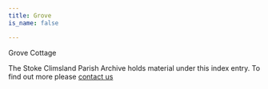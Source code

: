 ```yaml
---
title: Grove
is_name: false

---
```


Grove Cottage


The Stoke Climsland Parish Archive holds material under this index entry. To find out more please [contact us](/contact/)
